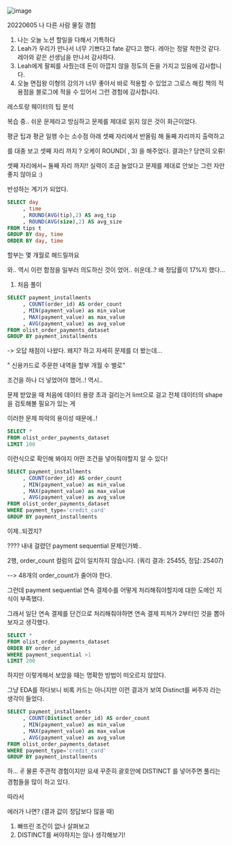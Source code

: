 ![image](https://user-images.githubusercontent.com/89775352/172053234-f45d9156-3edc-4f3e-b5b9-dce5ecbda111.png)

20220605
나 다른 사람 물질 경험 
1. 나는 오늘 노션 할일을 다해서 기특하다 
2. Leah가 우리가 만나서 너무 기쁘다고 fate 같다고 했다. 레아는 정말 착한것 같다. 레아와 같은 선생님을 만나서 감사하다.
3. Leah에게 팔찌를 사줬는데 돈이 아깝지 않을 정도의 돈을 가지고 있음에 감사합니다.
4. 오늘 면접왕 이형의 강의가 너무 좋아서 바로 적용할 수 있었고 그로스 해킹 책의 적용점을 블로그에 적을 수 있어서 그런 경험에 감사합니다. 

﻿레스토랑 웨이터의 팁 분석 

복습 중.. 쉬운 문제라고 방심하고 문제를 제대로 읽지 않은 것이 화근이었다.

평균 팁과 평균 일행 수는 소수점 아래 셋째 자리에서 반올림 해 둘째 자리까지 출력하고

를 대충 보고 셋째 자리 까지 ? 오케이 ROUND( , 3) 을 해주었다. 결과는? 당연히 오류! 

셋째 자리에서~ 둘째 자리 까지!! 실력이 조금 늘었다고 문제를 제대로 안보는 그런 자만 좋지 않아요 :)

반성하는 계기가 되었다.

```sql 
SELECT day
     , time
     , ROUND(AVG(tip),2) AS avg_tip
     , ROUND(AVG(size),2) AS avg_size
FROM tips t 
GROUP BY day, time 
ORDER BY day, time
```

할부는 몇 개월로 해드릴까요


와.. 역시 이런 함정을 일부러 의도하신 것이 었어.. 쉬운데..? 왜 정답률이 17%지 했다...



1. 처음 풀이 

```sql 
SELECT payment_installments 
     , COUNT(order_id) AS order_count
     , MIN(payment_value) as min_value
     , MAX(payment_value) as max_value
     , AVG(payment_value) as avg_value 
FROM olist_order_payments_dataset
GROUP BY payment_installments
```

-> 오답 채점이 나왔다. 왜지? 하고 자세히 문제를 더 봤는데...



" 신용카드로 주문한 내역을 할부 개월 수 별로"


조건을 하나 더 넣었어야 했어..! 역시..

문제 받았을 때 처음에 데이터 용량 초과 걸리는거 limt으로 걸고 전체 데이터의 shape을 검토해볼 필요가 있는 게 

이러한 문제 파악의 용이성 때문에..! 

```sql 
SELECT * 
FROM olist_order_payments_dataset
LIMIT 100
```

이런식으로 확인해 봐야지 어떤 조건을 넣어줘야할지 알 수 있다!

```sql 
SELECT payment_installments 
     , COUNT(order_id) AS order_count
     , MIN(payment_value) as min_value
     , MAX(payment_value) as max_value
     , AVG(payment_value) as avg_value 
FROM olist_order_payments_dataset
WHERE payment_type='credit_card'
GROUP BY payment_installments
```
이제..되겠지? 


???? 내내 걸렸던 payment sequential 문제인가봐.. 

2행, order_count 컬럼의 값이 일치하지 않습니다. (쿼리 결과: 25455, 정답: 25407)

--> 48개의 order_count가 줄어야 한다. 



그런데  payment sequential 연속 결제수를 어떻게 처리해줘야할지에 대한 도메인 지식이 부족했다. 

그래서 일단 연속 결제를 단건으로 처리해줘야하면 연속 결제 피쳐가 2부터인 것을 뽑아보자고 생각했다.
```sql 
SELECT *
FROM olist_order_payments_dataset
ORDER BY order_id
WHERE payment_sequential >1 
LIMIT 200
```
하지만 이렇게해서 보았을 때는 명확한 방법이 떠오르지 않았다. 

그냥 EDA를 하다보니 비록 카드는 아니지만 이런 결과가 보여 Distinct를 써주자 라는 생각이 들었다. 

```sql 
SELECT payment_installments 
     , COUNT(Distinct order_id) AS order_count
     , MIN(payment_value) as min_value
     , MAX(payment_value) as max_value
     , AVG(payment_value) as avg_value 
FROM olist_order_payments_dataset
WHERE payment_type='credit_card'
GROUP BY payment_installments
```
하... ✌ 물론 주관적 경험이지만 요새 꾸준히 괄호안에 DISTINCT 를 넣어주면 풀리는 경험들을 많이 하고 있다.

따라서

에러가 나면? (결과 값이 정답보다 많을 때)
1. 빠뜨린 조건이 없나 살펴보고
2. DISTINCT를 써야하지는 않나 생각해보기!
